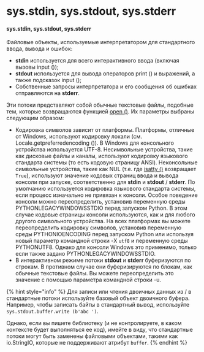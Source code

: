 # sys.stdin, sys.stdout, sys.stderr

#### sys.stdin, sys.stdout, sys.stderr

Файловые объекты, используемые интерпретатором для стандартного ввода, вывода и ошибок:

* **stdin** используется для всего интерактивного ввода \(включая вызовы input \(\)\);
* **stdout** используется для вывода операторов print \(\) и выражений, а также подсказок input \(\);
* Собственные запросы интерпретатора и его сообщения об ошибках отправляются на **stderr**.

Эти потоки представляют собой обычные текстовые файлы, подобные тем, которые возвращаются функцией [open \(\)](../../vstroennye-funkcii/open.md). Их параметры выбраны следующим образом:

* Кодировка символов зависит от платформы. Платформы, отличные от Windows, используют кодировку локали \(см. Locale.getpreferredencoding \(\)\). В Windows для консольного устройства используется UTF-8. Несимвольные устройства, такие как дисковые файлы и каналы, используют кодировку языкового стандарта системы \(то есть кодовую страницу ANSI\). Неконсольные символьные устройства, такие как NUL \(т.е. где [isatty \(\)](https://treasuremaster.gitbook.io/python-docs/obshie-sluzhby-operacionnoi-sistemy/os/os.isatty) возвращает `True`\), используют значение кодовых страниц ввода и вывода консоли при запуске, соответственно для **stdin** и **stdout** / **stderr**. По умолчанию используется кодировка языкового стандарта системы, если процесс изначально не привязан к консоли. Особое поведение консоли можно переопределить, установив переменную среды PYTHONLEGACYWINDOWSSTDIO перед запуском Python. В этом случае кодовые страницы консоли используются, как и для любого другого символьного устройства. На всех платформах вы можете переопределить кодировку символов, установив переменную среды PYTHONIOENCODING перед запуском Python или используя новый параметр командной строки -X `utf8` и переменную среды PYTHONUTF8. Однако для консоли Windows это применимо, только если также задано PYTHONLEGACYWINDOWSSTDIO.
* В интерактивном режиме потоки **stdout** и **stderr** буферизуются по строкам. В противном случае они буферизируются по блокам, как обычные текстовые файлы. Вы можете переопределить это значение с помощью параметра командной строки -u.

{% hint style="info" %}
Для записи или чтения двоичных данных из / в стандартные потоки используйте базовый объект двоичного буфера. Например, чтобы записать байты в стандартный вывод, используйте `sys.stdout.buffer.write (b'abc ')`.

Однако, если вы пишете библиотеку \(и не контролируете, в каком контексте будет выполняться ее код\), имейте в виду, что стандартные потоки могут быть заменены файловыми объектами, такими как io.StringIO, которые не поддерживают атрибут `buffer`.
{% endhint %}



